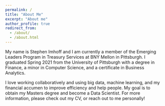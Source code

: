 ```yaml
---
permalink: /
title: "About Me"
excerpt: "About me"
author_profile: true
redirect_from: 
  - /about/
  - /about.html
---
```


My name is Stephen Imhoff and I am currently a member of the Emerging Leaders Program in Treasury Services at BNY Mellon in Pittsburgh. I graduated Spring 2021 from the University of Pittsburgh with a degree in Finance, a minor in Computer Science, and a certificate in Business Analytics. 

I love working collaboratively and using big data, machine learning, and my financial accumen to improve efficiency and help people. My goal is to obtain my Masters degree and become a Data Scientist. For more information, please check out my CV, or reach out to me personally!

